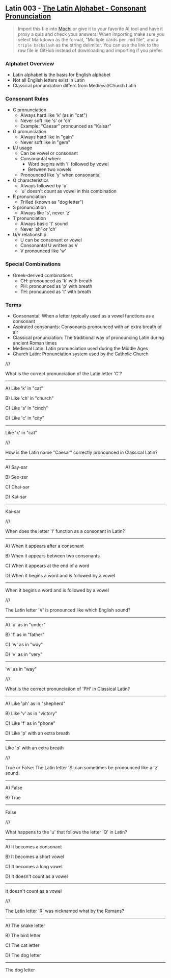 ## Latin 003 - [The Latin Alphabet - Consonant Pronunciation](https://www.youtube.com/watch?v=0oWWOJW3948)

> Import this file into [Mochi](https://mochi.cards/) or give it to your favorite AI tool and have it proxy a quiz and check your answers. When importing make sure you select Markdown as the format, "Multiple cards per .md file", and a ```triple backslash``` as the string delimiter. You can use the link to the raw file in GitHub instead of downloading and importing if you prefer.

### Alphabet Overview
- Latin alphabet is the basis for English alphabet
- Not all English letters exist in Latin
- Classical pronunciation differs from Medieval/Church Latin

### Consonant Rules
- C pronunciation
  - Always hard like 'k' (as in "cat")
  - Never soft like 's' or 'ch'
  - Example: "Caesar" pronounced as "Kaisar"
- G pronunciation
  - Always hard like in "gain"
  - Never soft like in "gem"
- I/J usage
  - Can be vowel or consonant
  - Consonantal when:
    - Word begins with 'i' followed by vowel
    - Between two vowels
  - Pronounced like 'y' when consonantal
- Q characteristics
  - Always followed by 'u'
  - 'u' doesn't count as vowel in this combination
- R pronunciation
  - Trilled (known as "dog letter")
- S pronunciation
  - Always like 's', never 'z'
- T pronunciation
  - Always basic 't' sound
  - Never 'sh' or 'ch'
- U/V relationship
  - U can be consonant or vowel
  - Consonantal U written as V
  - V pronounced like 'w'

### Special Combinations
- Greek-derived combinations
  - CH: pronounced as 'k' with breath
  - PH: pronounced as 'p' with breath
  - TH: pronounced as 't' with breath

### Terms
- Consonantal: When a letter typically used as a vowel functions as a consonant
- Aspirated consonants: Consonants pronounced with an extra breath of air
- Classical pronunciation: The traditional way of pronouncing Latin during ancient Roman times
- Medieval Latin: Latin pronunciation used during the Middle Ages
- Church Latin: Pronunciation system used by the Catholic Church

///

What is the correct pronunciation of the Latin letter 'C'?

---

A) Like 'k' in "cat"

B) Like 'ch' in "church"

C) Like 's' in "cinch"

D) Like 'c' in "city"

---

Like 'k' in "cat"

///

How is the Latin name "Caesar" correctly pronounced in Classical Latin?

---

A) Say-sar

B) See-zer

C) Chai-sar

D) Kai-sar

---

Kai-sar

///

When does the letter 'I' function as a consonant in Latin?

---

A) When it appears after a consonant

B) When it appears between two consonants

C) When it appears at the end of a word

D) When it begins a word and is followed by a vowel

---

When it begins a word and is followed by a vowel

///

The Latin letter 'V' is pronounced like which English sound?

---

A) 'u' as in "under"

B) 'f' as in "father"

C) 'w' as in "way"

D) 'v' as in "very"

---

'w' as in "way"

///

What is the correct pronunciation of 'PH' in Classical Latin?

---

A) Like 'ph' as in "shepherd"

B) Like 'v' as in "victory"

C) Like 'f' as in "phone"

D) Like 'p' with an extra breath

---

Like 'p' with an extra breath

///

True or False: The Latin letter 'S' can sometimes be pronounced like a 'z' sound.

---

A) False

B) True

---

False

///

What happens to the 'u' that follows the letter 'Q' in Latin?

---

A) It becomes a consonant

B) It becomes a short vowel

C) It becomes a long vowel

D) It doesn't count as a vowel

---

It doesn't count as a vowel

///

The Latin letter 'R' was nicknamed what by the Romans?

---

A) The snake letter

B) The bird letter

C) The cat letter

D) The dog letter

---

The dog letter
